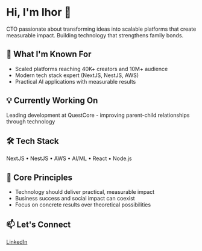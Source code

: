 # Hi, I'm Ihor 👋

CTO passionate about transforming ideas into scalable platforms that create measurable impact. Building technology that strengthens family bonds.

## 🚀 What I'm Known For
- Scaled platforms reaching 40K+ creators and 10M+ audience
- Modern tech stack expert (NextJS, NestJS, AWS)
- Practical AI applications with measurable results

## 💡 Currently Working On
Leading development at QuestCore - improving parent-child relationships through technology

## 🛠 Tech Stack
NextJS • NestJS • AWS • AI/ML • React • Node.js

## 🌟 Core Principles
- Technology should deliver practical, measurable impact
- Business success and social impact can coexist
- Focus on concrete results over theoretical possibilities

## 📫 Let's Connect
[LinkedIn](https://www.linkedin.com/in/mgorunuch/)
